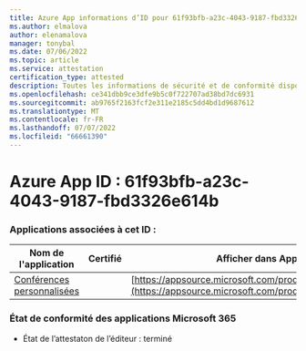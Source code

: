 ```yaml
---
title: Azure App informations d’ID pour 61f93bfb-a23c-4043-9187-fbd3326e614b
ms.author: elmalova
author: elenamalova
manager: tonybal
ms.date: 07/06/2022
ms.topic: article
ms.service: attestation
certification_type: attested
description: Toutes les informations de sécurité et de conformité disponibles pour 61f93bfb-a23c-4043-9187-fbd3326e614b.
ms.openlocfilehash: ce341dbb9ce3dfe9b5c0f722707ad38bd7dc6931
ms.sourcegitcommit: ab9765f2163fcf2e311e2185c5dd4bd1d9687612
ms.translationtype: MT
ms.contentlocale: fr-FR
ms.lasthandoff: 07/07/2022
ms.locfileid: "66661390"
---
```

# <a name="azure-app-id-61f93bfb-a23c-4043-9187-fbd3326e614b"></a>Azure App ID : 61f93bfb-a23c-4043-9187-fbd3326e614b


### <a name="apps-associated-with-this-id"></a>Applications associées à cet ID :
| **Nom de l'application** | **Certifié** | **Afficher dans AppSource** |
|--------------|---------------|-----------------------|
| [Conférences personnalisées](../forward/WA200004309.md) |  | [https://appsource.microsoft.com/product/office/WA200004309](https://appsource.microsoft.com/product/office/WA200004309) |

### <a name="microsoft-365-app-compliance-status"></a>État de conformité des applications Microsoft 365
- État de l’attestaton de l’éditeur : terminé
